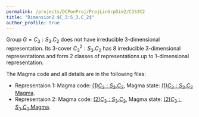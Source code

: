 ```yaml
---
permalink: /projects/DCPonProj/ProjLinGrpDim2/C3S3C2
title: "Dimension2 $C_3:S_3.C_2$"
author_profile: true
---
```


Group $G=C_3:S_3.C_2$ does not have irreducible 3-dimensional representation. Its 3-cover $C_3^2:S_3.C_2$ has 8 irreducible 3-dimensional representations and form 2 classes of representations up to 1-dimensional representation.

The Magma code and all details are in the following files:
* Representaion 1: Magma code: <a href="http://kaiqi-yang1994.github.io/files/DCPonProj/(1)Dimension3 C3semiS3.C2.txt" target="_blank" rel="noopener noreferrer">$(1)C_3:S_3.C_2$</a>, Magma state: <a href="http://kaiqi-yang1994.github.io/files/DCPonProj/Dim2C3S3C21">$(1)C_3:S_3.C_2$ Magma</a>.
* Representaion 2: Magma code: <a href="http://kaiqi-yang1994.github.io/files/DCPonProj/(2)Dimension3 C3semiS3.C2.txt" target="_blank" rel="noopener noreferrer">$(2)C_3:S_3.C_2$</a>, Magma state: <a href="http://kaiqi-yang1994.github.io/files/DCPonProj/Dim2C3S3C22">$(2)C_3:S_3.C_2$ Magma</a>.
